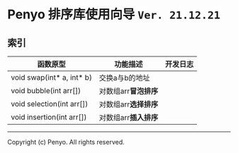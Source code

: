 # Penyo 排序库使用向导 `Ver. 21.12.21`

## 索引

函数原型|功能描述|开发日志
-|-|-
void swap(int* a, int* b)|交换a与b的地址
void bubble(int arr[])|对数组arr**冒泡排序**
void selection(int arr[])|对数组arr**选择排序**
void insertion(int arr[])|对数组arr**插入排序**

---

Copyright (c) Penyo. All rights reserved.
